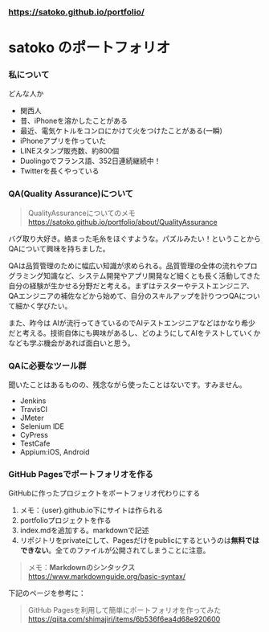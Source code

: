 ### <https://satoko.github.io/portfolio/>

# satoko のポートフォリオ

### 私について

どんな人か
* 関西人
* 昔、iPhoneを溶かしたことがある
* 最近、電気ケトルをコンロにかけて火をつけたことがある(一瞬)
* iPhoneアプリを作っていた
* LINEスタンプ販売数、約800個
* Duolingoでフランス語、352日連続継続中！
* Twitterを長くやっている

### QA(Quality Assurance)について

> QualityAssuranceについてのメモ  
> <https://satoko.github.io/portfolio/about/QualityAssurance>

バグ取り大好き。絡まった毛糸をほぐすような。パズルみたい！ということからQAについて興味を持ちました。

QAは品質管理のために幅広い知識が求められる。品質管理の全体の流れやプログラミング知識など、システム開発やアプリ開発など細くとも長く活動してきた自分の経験が生かせる分野だと考える。まずはテスターやテストエンジニア、QAエンジニアの補佐などから始めて、自分のスキルアップを計りつつQAについて細かく学びたい。
 
また、昨今は AIが流行ってきているのでAIテストエンジニアなどはかなり希少だと考える。技術自体にも興味があるし、どのようにしてAIをテストしていくかなども学ぶ機会があれば面白いと思う。

### QAに必要なツール群

聞いたことはあるものの、残念ながら使ったことはないです。すみません。

* Jenkins
* TravisCI
* JMeter
* Selenium IDE
* CyPress
* TestCafe
* Appium:iOS, Android
 
### GitHub Pagesでポートフォリオを作る
GitHubに作ったプロジェクトをポートフォリオ代わりにする

1. メモ：{user}.github.io下にサイトは作られる
1. portfolioプロジェクトを作る
1. index.mdを追加する。markdownで記述
1. リポジトリをprivateにして、Pagesだけをpublicにするというのは**無料ではできない**。全てのファイルが公開されてしまうことに注意。

> メモ：**Markdownのシンタックス**  
> <https://www.markdownguide.org/basic-syntax/> 

下記のページを参考に：

> GitHub Pagesを利用して簡単にポートフォリオを作ってみた  
> <https://qiita.com/shimajiri/items/6b536f6ea4d68e920600>

